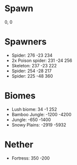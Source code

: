 # Spawn
0, 0

# Spawners
- Spider: 276 -23 234
- 2x Poison spider: 231 -24 256
- Skeleton: 237 -23 222
- Spider: 254 -28 217
- Spider: 225 -48 360

# Biomes
- Lush biome: 34 -1 252
- Bamboo Jungle: -1200 -4200
- Jungle: -650 -1400
- Snowy Plains: -2919 -5932

# Nether
- Fortress: 350 -200
